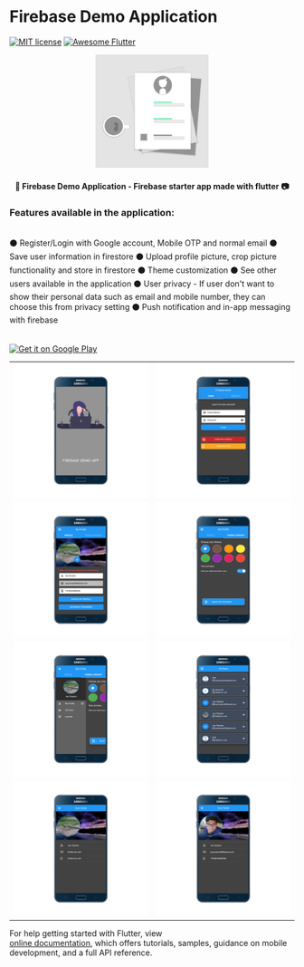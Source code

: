 # Firebase Demo Application

[![MIT license](http://img.shields.io/badge/license-MIT-brightgreen.svg)](http://opensource.org/licenses/MIT)
<a href="https://github.com/Solido/awesome-flutter">
   <img alt="Awesome Flutter" src="https://img.shields.io/badge/Awesome-Flutter-blue.svg?longCache=true&style=flat-square" />
</a>

<div align="center">
    <img src="assets/images/icon.png" width=200> 
</div>


<h4 align="center">
 📱 Firebase Demo Application - Firebase starter app made with flutter 📷
</h4>

<div align="left">
    <h3>Features available in the application:</h3>    
    <br/>
    ⚫ Register/Login with Google account, Mobile OTP and normal email
    ⚫ Save user information in firestore
    ⚫ Upload profile picture, crop picture functionality and store in firestore
    ⚫ Theme customization
    ⚫ See other users available in the application
    ⚫ User privacy
        - If user don't want to show their personal data such as email and mobile number, they can choose this from privacy setting
    ⚫ Push notification and in-app messaging with firebase
</div>
 
<br/>
<br/> 

<a href="https://play.google.com/store/apps/details?id=app.firebasedemo.jaytarpara">
 <img alt='Get it on Google Play' src='https://play.google.com/intl/en_gb/badges/images/generic/en_badge_web_generic.png' width="230">
</a>
 

<div style="text-align: center">
	<table>
		<tr>
			<td style="text-align: center"><img src="firebasedemo/mockup/vertical/1.png" width="600"/></td>
			<td style="text-align: center"><img src="firebasedemo/mockup/vertical/2.png" width="610"/></td>
		</tr>
		<tr>
			<td style="text-align: center"><img src="firebasedemo/mockup/vertical/3.png" width="600"/></td>
			<td style="text-align: center"><img src="firebasedemo/mockup/vertical/4.png" width="610"/></td>
		</tr>
		<tr>
			<td style="text-align: center"><img src="firebasedemo/mockup/vertical/5.png" width="610"/></td>
			<td style="text-align: center"><img src="firebasedemo/mockup/vertical/6.png" width="610"/></td>
		</tr>
		<tr>
			<td style="text-align: center"><img src="firebasedemo/mockup/vertical/7.png" width="610"/></td>
			<td style="text-align: center"><img src="firebasedemo/mockup/vertical/8.png" width="610"/></td>
		</tr>
	</table>
</div>

For help getting started with Flutter, view   
[online documentation](https://flutter.io/docs), which offers tutorials, 
samples, guidance on mobile development, and a full API reference.
